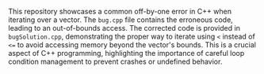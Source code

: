 This repository showcases a common off-by-one error in C++ when iterating over a vector.  The `bug.cpp` file contains the erroneous code, leading to an out-of-bounds access. The corrected code is provided in `bugSolution.cpp`, demonstrating the proper way to iterate using `<` instead of `<=` to avoid accessing memory beyond the vector's bounds. This is a crucial aspect of C++ programming, highlighting the importance of careful loop condition management to prevent crashes or undefined behavior.